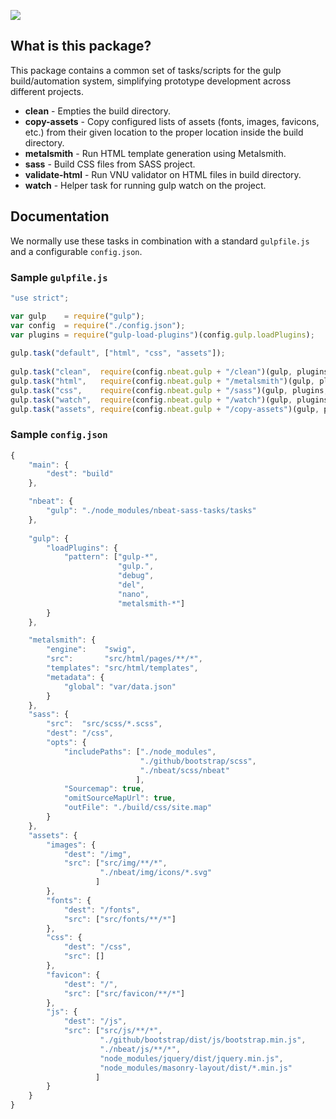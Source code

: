 <p>
  <a href="http://www.northernbeat.no/">
    <img src="http://www.northernbeat.no/wp-content/themes/NorthernBeat3/img/logo.svg">
  </a>
</p>

## What is this package?

This package contains a common set of tasks/scripts for the gulp
build/automation system, simplifying prototype development across
different projects.

- **clean** - Empties the build directory.
- **copy-assets** - Copy configured lists of assets (fonts, images, favicons, etc.) from their given location to the proper location inside the build directory.
- **metalsmith** - Run HTML template generation using Metalsmith.
- **sass** - Build CSS files from SASS project.
- **validate-html** - Run VNU validator on HTML files in build directory.
- **watch** - Helper task for running gulp watch on the project.

## Documentation

We normally use these tasks in combination with a standard
`gulpfile.js` and a configurable `config.json`.

### Sample `gulpfile.js`
```js
"use strict";

var gulp    = require("gulp");
var config  = require("./config.json");
var plugins = require("gulp-load-plugins")(config.gulp.loadPlugins);
    
gulp.task("default", ["html", "css", "assets"]);
    
gulp.task("clean",  require(config.nbeat.gulp + "/clean")(gulp, plugins, config));
gulp.task("html",   require(config.nbeat.gulp + "/metalsmith")(gulp, plugins, config));
gulp.task("css",    require(config.nbeat.gulp + "/sass")(gulp, plugins, config));
gulp.task("watch",  require(config.nbeat.gulp + "/watch")(gulp, plugins, config));
gulp.task("assets", require(config.nbeat.gulp + "/copy-assets")(gulp, plugins, config));
```

### Sample `config.json` ###

```js
{
    "main": {
        "dest": "build"
    },

    "nbeat": {
        "gulp": "./node_modules/nbeat-sass-tasks/tasks"
    },
    
    "gulp": {
        "loadPlugins": {
            "pattern": ["gulp-*",
                        "gulp.",
                        "debug",
                        "del",
                        "nano",
                        "metalsmith-*"]
        }
    },

    "metalsmith": {
        "engine":    "swig",
        "src":       "src/html/pages/**/*",
        "templates": "src/html/templates",
        "metadata": {
            "global": "var/data.json"
        }
    },
    "sass": {
        "src":  "src/scss/*.scss",
        "dest": "/css",
        "opts": {
            "includePaths": ["./node_modules",
                             "./github/bootstrap/scss",
                             "./nbeat/scss/nbeat"
                            ],
            "Sourcemap": true,
            "omitSourceMapUrl": true,
            "outFile": "./build/css/site.map"
        }
    },
    "assets": {
        "images": {
            "dest": "/img",
            "src": ["src/img/**/*",
                    "./nbeat/img/icons/*.svg"
                   ]
        },
        "fonts": {
            "dest": "/fonts",
            "src": ["src/fonts/**/*"]
        },
        "css": {
            "dest": "/css",
            "src": []
        },
        "favicon": {
            "dest": "/",
            "src": ["src/favicon/**/*"]
        },
        "js": {
            "dest": "/js",
            "src": ["src/js/**/*",
                    "./github/bootstrap/dist/js/bootstrap.min.js",
                    "./nbeat/js/**/*",
                    "node_modules/jquery/dist/jquery.min.js",
                    "node_modules/masonry-layout/dist/*.min.js"
                   ]
        }
    }
}
```
